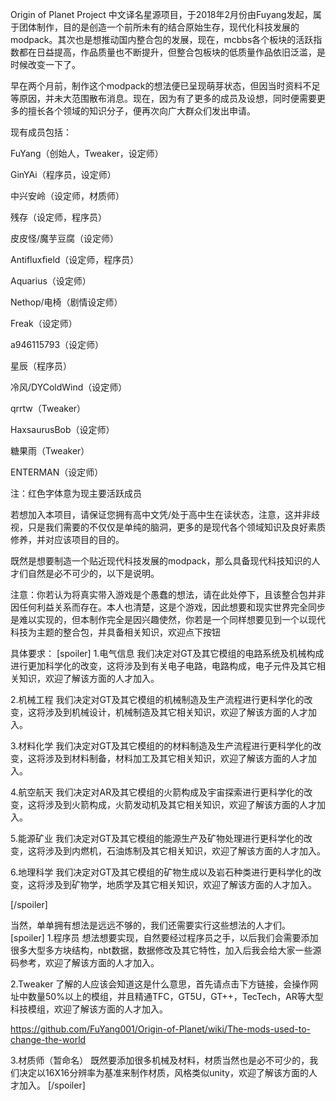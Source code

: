 
Origin of Planet Project
中文译名星源项目，于2018年2月份由Fuyang发起，属于团体制作，目的是创造一个前所未有的结合原始生存，现代化科技发展的modpack。其次也是想推动国内整合包的发展，现在，mcbbs各个板块的活跃指数都在日益提高，作品质量也不断提升，但整合包板块的低质量作品依旧泛滥，是时候改变一下了。

早在两个月前，制作这个modpack的想法便已呈现萌芽状态，但因当时资料不足等原因，并未大范围散布消息。现在，因为有了更多的成员及设想，同时便需要更多的擅长各个领域的知识分子，便再次向广大群众们发出申请。

现有成员包括：

FuYang（创始人，Tweaker，设定师）

GinYAi（程序员，设定师）

中兴安岭（设定师，材质师）

残存（设定师，程序员）

皮皮怪/魔芋豆腐（设定师）

Antifluxfield（设定师，程序员）

Aquarius（设定师）

Nethop/电椅（剧情设定师）

Freak（设定师）

a946115793（设定师）

星辰（程序员）

冷风/DYColdWind（设定师）

qrrtw（Tweaker）

HaxsaurusBob（设定师）

糖果雨（Tweaker）

ENTERMAN（设定师）

注：红色字体意为现主要活跃成员

若想加入本项目，请保证您拥有高中文凭/处于高中生在读状态，注意，这并非歧视，只是我们需要的不仅仅是单纯的脑洞，更多的是现代各个领域知识及良好素质修养，并对应该项目的目的。

既然是想要制造一个贴近现代科技发展的modpack，那么具备现代科技知识的人才们自然是必不可少的，以下是说明。

注意：你若认为将真实带入游戏是个愚蠢的想法，请在此处停下，且该整合包并非因任何利益关系而存在。本人也清楚，这是个游戏，因此想要和现实世界完全同步是难以实现的，但本制作完全是因兴趣使然，你若是一个同样想要见到一个以现代科技为主题的整合包，并具备相关知识，欢迎点下按钮

具体要求：
[spoiler]
1.电气信息
    我们决定对GT及其它模组的电路系统及机械构成进行更加科学化的改变，这将涉及到有关电子电路，电路构成，电子元件及其它相关知识，欢迎了解该方面的人才加入。

2.机械工程
    我们决定对GT及其它模组的机械制造及生产流程进行更科学化的改变，这将涉及到机械设计，机械制造及其它相关知识，欢迎了解该方面的人才加入。

3.材料化学
    我们决定对GT及其它模组的的材料制造及生产流程进行更科学化的改变，这将涉及到材料制备，材料加工及其它相关知识，欢迎了解该方面的人才加入。

4.航空航天
    我们决定对AR及其它模组的火箭构成及宇宙探索进行更科学化的改变，这将涉及到火箭构成，火箭发动机及其它相关知识，欢迎了解该方面的人才加入。

5.能源矿业
    我们决定对GT及其它模组的能源生产及矿物处理进行更科学化的改变，这将涉及到内燃机，石油炼制及其它相关知识，欢迎了解该方面的人才加入。

6.地理科学
    我们决定对GT及其它模组的矿物生成以及岩石种类进行更科学化的改变，这将涉及到矿物学，地质学及其它相关知识，欢迎了解该方面的人才加入。

[/spoiler]

当然，单单拥有想法是远远不够的，我们还需要实行这些想法的人才们。
[spoiler]
1.程序员
    想法想要实现，自然要经过程序员之手，以后我们会需要添加很多大型多方块结构，nbt数据，数据修改及其它特性，加入后我会给大家一些源码参考，欢迎了解该方面的人才加入。

2.Tweaker
    了解的人应该会知道这是什么意思，首先请点击下方链接，会操作网址中数量50%以上的模组，并且精通TFC，GT5U，GT++，TecTech，AR等大型科技模组，欢迎了解该方面的人才加入。

https://github.com/FuYang001/Origin-of-Planet/wiki/The-mods-used-to-change-the-world

3.材质师（暂命名）
    既然要添加很多机械及材料，材质当然也是必不可少的，我们决定以16X16分辨率为基准来制作材质，风格类似unity，欢迎了解该方面的人才加入。
[/spoiler]
